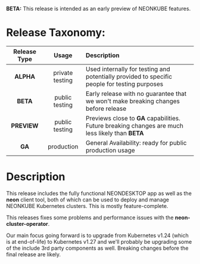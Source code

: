 **BETA:** This release is intended as an early preview of NEONKUBE features.

# Release Taxonomy:

| Release Type | Usage           | Description                                                                                        |
| :----------: | :-------------: | :------------------------------------------------------------------------------------------------- |
| **ALPHA**    | private testing | Used internally for testing and potentially provided to specific people for testing purposes       |
| **BETA**     | public testing  | Early release with no guarantee that we won't make breaking changes before release                 |
| **PREVIEW**  | public testing  | Previews close to **GA** capabilities.  Future breaking changes are much less likely than **BETA** |
| **GA**       | production      | General Availability: ready for public production usage                                            |

# Description

This release includes the fully functional NEONDESKTOP app as well as the **neon** client tool, both of which can be
used to deploy and manage NEONKUBE Kubernetes clusters.  This is mostly feature-complete.

This releases fixes some problems and performance issues with the **neon-cluster-operator**.

Our main focus going forward is to upgrade from Kubernetes v1.24 (which is at end-of-life) to Kubernetes v1.27 and we'll
probably be upgrading some of the include 3rd party components as well.  Breaking changes before the final release
are likely.
